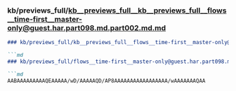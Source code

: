 ### kb/previews_full/kb__previews_full__kb__previews_full__flows__time-first__master-only@guest.har.part098.md.part002.md.md

```md
### kb/previews_full/kb__previews_full__flows__time-first__master-only@guest.har.part098.md.part002.md

```md
### kb/previews_full/flows__time-first__master-only@guest.har.part098.md (part 002)

```md
AABAAAAAAAAAQEAAAAA/wD/AAAAAQD/AP8AAAAAAAAAAAAAAAAA/wAAAAAAAQAA
```

```

```

```
